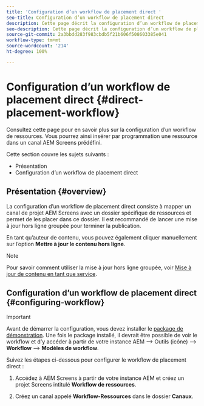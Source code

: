 ```yaml
---
title: 'Configuration d’un workflow de placement direct '
seo-title: Configuration d’un workflow de placement direct
description: Cette page décrit la configuration d’un workflow de placement direct.
seo-description: Cette page décrit la configuration d’un workflow de placement direct.
source-git-commit: 2a3bbdd283f983cbdb5f21b606f508603385e041
workflow-type: tm+mt
source-wordcount: '214'
ht-degree: 100%

---
```



# Configuration d’un workflow de placement direct {#direct-placement-workflow}

Consultez cette page pour en savoir plus sur la configuration d’un workflow de ressources. Vous pourrez ainsi insérer par programmation une ressource dans un canal AEM Screens prédéfini.

Cette section couvre les sujets suivants :

* Présentation
* Configuration d’un workflow de placement direct

## Présentation {#overview}

La configuration d’un workflow de placement direct consiste à mapper un canal de projet AEM Screens avec un dossier spécifique de ressources et permet de les placer dans ce dossier. Il est recommandé de lancer une mise à jour hors ligne groupée pour terminer la publication.

En tant qu’auteur de contenu, vous pouvez également cliquer manuellement sur l’option **Mettre à jour le contenu hors ligne**.

>[!NOTE]
>
>Pour savoir comment utiliser la mise à jour hors ligne groupée, voir [Mise à jour de contenu en tant que service](/help/user-guide/content-update-as-a-service.md).

## Configuration d’un workflow de placement direct {#configuring-workflow}

>[!IMPORTANT]
>
>Avant de démarrer la configuration, vous devez installer le [package de démonstration](https://github.com/godanny86/screens-demo/releases/download/v.0.0.1/screens-demo.all-1.0-SNAPSHOT.zip). Une fois le package installé, il devrait être possible de voir le workflow et d’y accéder à partir de votre instance AEM --> Outils (icône) --> **Workflow** --> **Modèles de workflow**.

Suivez les étapes ci-dessous pour configurer le workflow de placement direct :

1. Accédez à AEM Screens à partir de votre instance AEM et créez un projet Screens intitulé **Workflow de ressources**.

1. Créez un canal appelé **Workflow-Ressources** dans le dossier **Canaux**.

